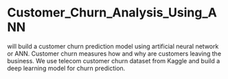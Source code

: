 # Customer_Churn_Analysis_Using_ANN
will build a customer churn prediction model using artificial neural network or ANN. Customer churn measures how and why are customers leaving the business. We use telecom customer churn dataset from Kaggle and build a deep learning model for churn prediction.
